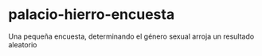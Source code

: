 # palacio-hierro-encuesta
Una pequeña encuesta, determinando el género sexual arroja un resultado aleatorio
